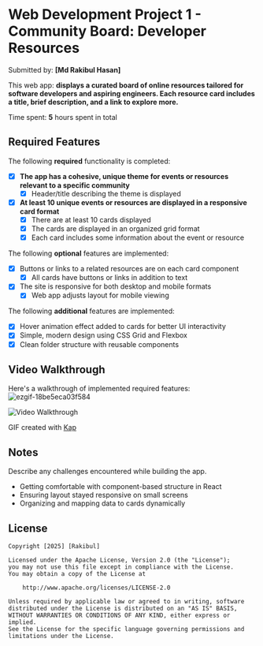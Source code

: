 # Web Development Project 1 - Community Board: Developer Resources

Submitted by: **[Md Rakibul Hasan]**

This web app: **displays a curated board of online resources tailored for software developers and aspiring engineers. Each resource card includes a title, brief description, and a link to explore more.**

Time spent: **5** hours spent in total

## Required Features

The following **required** functionality is completed:

- [x] **The app has a cohesive, unique theme for events or resources relevant to a specific community**
  - [x] Header/title describing the theme is displayed
- [x] **At least 10 unique events or resources are displayed in a responsive card format**
  - [x] There are at least 10 cards displayed 
  - [x] The cards are displayed in an organized grid format
  - [x] Each card includes some information about the event or resource

The following **optional** features are implemented:

- [x] Buttons or links to a related resources are on each card component
  - [x] All cards have buttons or links in addition to text
- [x] The site is responsive for both desktop and mobile formats
  - [x] Web app adjusts layout for mobile viewing

The following **additional** features are implemented:

- [x] Hover animation effect added to cards for better UI interactivity
- [x] Simple, modern design using CSS Grid and Flexbox
- [x] Clean folder structure with reusable components

## Video Walkthrough

Here's a walkthrough of implemented required features:
![ezgif-18be5eca03f584](https://github.com/user-attachments/assets/2b8cfc13-af96-4fe5-accd-aab784824303)


<img src='http://i.imgur.com/link/to/your/gif/file.gif' title='Video Walkthrough' width='' alt='Video Walkthrough' />

<!-- Replace this with the actual GIF tool you used -->
GIF created with [Kap](https://getkap.co/)  

## Notes

Describe any challenges encountered while building the app.

- Getting comfortable with component-based structure in React
- Ensuring layout stayed responsive on small screens
- Organizing and mapping data to cards dynamically

## License

    Copyright [2025] [Rakibul]

    Licensed under the Apache License, Version 2.0 (the "License");
    you may not use this file except in compliance with the License.
    You may obtain a copy of the License at

        http://www.apache.org/licenses/LICENSE-2.0

    Unless required by applicable law or agreed to in writing, software
    distributed under the License is distributed on an "AS IS" BASIS,
    WITHOUT WARRANTIES OR CONDITIONS OF ANY KIND, either express or implied.
    See the License for the specific language governing permissions and
    limitations under the License.
